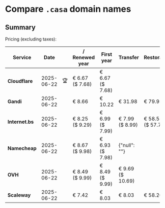# Compare `.casa` domain names

## Summary

Pricing (excluding taxes):

| Service | Date |  | / Renewed year | First year | Transfer | Restoration |
|--|--|--|--|--|--|--|
| **Cloudflare** | 2025-06-22 | 🏆 | € 6.67<br>($ 7.68) | € 6.67<br>($ 7.68) |  |  |
| **Gandi** | 2025-06-22 |  | € 8.66 | € 10.22 | € 31.98 | € 79.95 |
| **Internet.bs** | 2025-06-22 |  | € 8.25<br>($ 9.29) | € 6.99<br>($ 7.99) | € 7.99<br>($ 8.99) | € 58.55<br>($ 57.75) |
| **Namecheap** | 2025-06-22 |  | € 8.67<br>($ 9.98) | € 6.93<br>($ 7.98) | {"null": ""} |  |
| **OVH** | 2025-06-22 |  | € 8.49<br>($ 9.99) | € 8.49<br>($ 9.99) | € 9.69<br>($ 10.69) |  |
| **Scaleway** | 2025-06-22 |  | € 7.42 | € 8.03 | € 8.03 | € 58.26 |
